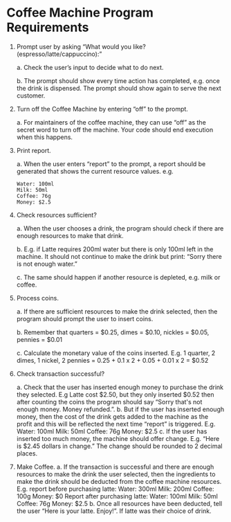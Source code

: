 # Coffee Machine Program Requirements

1. Prompt user by asking “What would you like? (espresso/latte/cappuccino):”

    a. Check the user’s input to decide what to do next.

    b. The prompt should show every time action has completed, e.g. once the drink is
dispensed. The prompt should show again to serve the next customer.

2. Turn off the Coffee Machine by entering “off” to the prompt.

    a. For maintainers of the coffee machine, they can use “off” as the secret word to turn off
the machine. Your code should end execution when this happens.

3. Print report.

    a. When the user enters “report” to the prompt, a report should be generated that shows
    the current resource values. e.g.

    ```
    Water: 100ml
    Milk: 50ml
    Coffee: 76g
    Money: $2.5
    ```

4. Check resources sufficient?

    a. When the user chooses a drink, the program should check if there are enough
resources to make that drink.

    b. E.g. if Latte requires 200ml water but there is only 100ml left in the machine. It should
not continue to make the drink but print: “Sorry there is not enough water.”

    c. The same should happen if another resource is depleted, e.g. milk or coffee.

5. Process coins.

    a. If there are sufficient resources to make the drink selected, then the program should
prompt the user to insert coins.

    b. Remember that quarters = $0.25, dimes = $0.10, nickles = $0.05, pennies = $0.01

    c. Calculate the monetary value of the coins inserted. E.g. 1 quarter, 2 dimes, 1 nickel, 2
pennies = 0.25 + 0.1 x 2 + 0.05 + 0.01 x 2 = $0.52

6. Check transaction successful?

    a. Check that the user has inserted enough money to purchase the drink they selected.
E.g Latte cost $2.50, but they only inserted $0.52 then after counting the coins the
program should say “Sorry that's not enough money. Money refunded.”.
b. But if the user has inserted enough money, then the cost of the drink gets added to the
machine as the profit and this will be reflected the next time “report” is triggered. E.g.
Water: 100ml
Milk: 50ml
Coffee: 76g
Money: $2.5
c. If the user has inserted too much money, the machine should offer change.
E.g. “Here is $2.45 dollars in change.” The change should be rounded to 2 decimal
places.
1. Make Coffee.
a. If the transaction is successful and there are enough resources to make the drink the
user selected, then the ingredients to make the drink should be deducted from the
coffee machine resources.
E.g. report before purchasing latte:
Water: 300ml
Milk: 200ml
Coffee: 100g
Money: $0
Report after purchasing latte:
Water: 100ml
Milk: 50ml
Coffee: 76g
Money: $2.5
b. Once all resources have been deducted, tell the user “Here is your latte. Enjoy!”. If
latte was their choice of drink.
